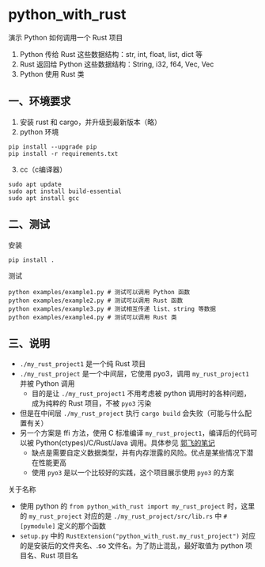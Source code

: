 
# python_with_rust

演示 Python 如何调用一个 Rust 项目
1. Python 传给 Rust 这些数据结构：str, int, float, list, dict 等
2. Rust 返回给 Python 这些数据结构：String, i32, f64, Vec<i32>, Vec<String>
3. Python 使用 Rust 类

## 一、环境要求

1. 安装 rust 和 cargo，并升级到最新版本（略）
2. python 环境
```
pip install --upgrade pip
pip install -r requirements.txt 
```
3. cc（c编译器）
```
sudo apt update
sudo apt install build-essential
sudo apt install gcc
```

## 二、测试

安装
```shell
pip install .
```

测试
```shell
python examples/example1.py # 测试可以调用 Python 函数
python examples/example2.py # 测试可以调用 Rust 函数
python examples/example3.py # 测试相互传递 list、string 等数据
python examples/example4.py # 测试可以调用 Rust 类
```

## 三、说明

- `./my_rust_project1` 是一个纯 Rust 项目
- `./my_rust_project` 是一个中间层，它使用 pyo3，调用 `my_rust_project1` 并被 Python 调用
    - 目的是让 `./my_rust_project1` 不用考虑被 python 调用时的各种问题，成为纯粹的 Rust 项目，不被 `pyo3` 污染
- 但是在中间层 `./my_rust_project` 执行 `cargo build` 会失败（可能与什么配置有关）
- 另一个方案是 ffi 方法，使用 C 标准编译 `my_rust_project1`，编译后的代码可以被 Python(ctypes)/C/Rust/Java 调用。具体参见 [郭飞的笔记](https://www.guofei.site/2022/08/28/rust2.html#Python%20%E8%B0%83%E7%94%A8%20Rust%20%E7%BC%96%E8%AF%91%E5%90%8E)
    - 缺点是需要自定义数据类型，并有内存泄露的风险。优点是某些情况下潜在性能更高
    - 使用 `pyo3` 是以一个比较好的实践，这个项目展示使用 `pyo3` 的方案


关于名称
- 使用 python 的 `from python_with_rust import my_rust_project` 时，这里的 `my_rust_project` 对应的是 `./my_rust_project/src/lib.rs` 中 `#[pymodule]` 定义的那个函数
- `setup.py` 中的 `RustExtension("python_with_rust.my_rust_project")` 对应的是安装后的文件夹名、.so 文件名。为了防止混乱，最好取值为 python 项目名、Rust 项目名